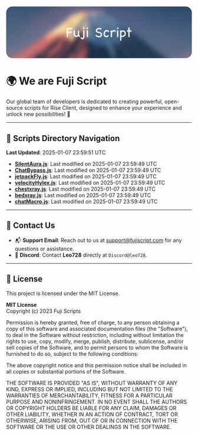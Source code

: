 ![Banner](.github/b.webp)

# 🌍 **We are Fuji Script**

Our global team of developers is dedicated to creating powerful, open-source scripts for Rise Client, designed to enhance your experience and unlock new possibilities! 🌟

---
<!-- SCRIPTS_NAVIGATION_START -->
## 📂 **Scripts Directory Navigation**

**Last Updated**: 2025-01-07 23:59:51 UTC

- **[SilentAura.js](scripts/SilentAura.js)**: Last modified on 2025-01-07 23:59:49 UTC
- **[ChatBypass.js](scripts/ChatBypass.js)**: Last modified on 2025-01-07 23:59:49 UTC
- **[jetpackFly.js](scripts/jetpackFly.js)**: Last modified on 2025-01-07 23:59:49 UTC
- **[velocityHylex.js](scripts/velocityHylex.js)**: Last modified on 2025-01-07 23:59:49 UTC
- **[chestxray.js](scripts/chestxray.js)**: Last modified on 2025-01-07 23:59:49 UTC
- **[bedxray.js](scripts/bedxray.js)**: Last modified on 2025-01-07 23:59:49 UTC
- **[chatMacro.js](scripts/chatMacro.js)**: Last modified on 2025-01-07 23:59:49 UTC

<!-- SCRIPTS_NAVIGATION_END -->

---

## 💬 **Contact Us**  
- 📬 **Support Email**: Reach out to us at [support@fujiscript.com](mailto:support@fujiscript.com) for any questions or assistance.  
- 💬 **Discord**: Contact **Leo728** directly at `Discord@leo728`.

---

## 📜 **License**

This project is licensed under the MIT License.  

**MIT License**  
Copyright (c) 2023 Fuji Scripts  

Permission is hereby granted, free of charge, to any person obtaining a copy of this software and associated documentation files (the "Software"), to deal in the Software without restriction, including without limitation the rights to use, copy, modify, merge, publish, distribute, sublicense, and/or sell copies of the Software, and to permit persons to whom the Software is furnished to do so, subject to the following conditions:  

The above copyright notice and this permission notice shall be included in all copies or substantial portions of the Software.  

THE SOFTWARE IS PROVIDED "AS IS", WITHOUT WARRANTY OF ANY KIND, EXPRESS OR IMPLIED, INCLUDING BUT NOT LIMITED TO THE WARRANTIES OF MERCHANTABILITY, FITNESS FOR A PARTICULAR PURPOSE AND NONINFRINGEMENT. IN NO EVENT SHALL THE AUTHORS OR COPYRIGHT HOLDERS BE LIABLE FOR ANY CLAIM, DAMAGES OR OTHER LIABILITY, WHETHER IN AN ACTION OF CONTRACT, TORT OR OTHERWISE, ARISING FROM, OUT OF OR IN CONNECTION WITH THE SOFTWARE OR THE USE OR OTHER DEALINGS IN THE SOFTWARE.  
